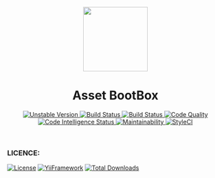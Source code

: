 <p align="center">
    <a href="https://github.com/terabytesoft/asset-bootbox" target="_blank">
        <img src="https://lh3.googleusercontent.com/DqmCbItYtxf5qhGk1WwD_RO16CF9wiQ_b3tB28qFlMD8Nv6xTpj9u-UB8LQlYz9DbkdG6-YAaY54K2bWv-j1Chg9lZEyuYDOC6t-qhcwOvDTxnF1uePU7KGvuKLVec5JkTsw7rQM=w2400" height="150px;">
        </a>
    <h1 align="center">Asset BootBox</h1>
</p>
<p align="center">
    <a href="https://packagist.org/packages/terabytesoft/asset-bootbox" target="_blank">
        <img src="https://poser.pugx.org/terabytesoft/asset-bootbox/v/unstable" alt="Unstable Version">
    </a>
    <a href="https://travis-ci.org/terabytesoft/asset-bootbox" target="_blank">
        <img src="https://img.shields.io/badge/TravisCI-build-green.svg" alt="Build Status">
    </a>
    <a href="https://scrutinizer-ci.com/g/terabytesoft/asset-bootbox/" target="_blank">
        <img src="https://scrutinizer-ci.com/g/terabytesoft/asset-bootbox/badges/build.png?b=master" alt="Build Status">
    </a>
    <a href="https://scrutinizer-ci.com/g/terabytesoft/asset-bootbox/?branch=master" target="_blank">
     	<img src="https://scrutinizer-ci.com/g/terabytesoft/asset-bootbox/badges/quality-score.png?b=master" alt="Code Quality">
    </a>
    <a href="https://scrutinizer-ci.com/code-intelligence" target="_blank">
     	<img src="https://scrutinizer-ci.com/g/terabytesoft/asset-bootbox/badges/code-intelligence.svg?b=master" alt="Code Intelligence Status">
    </a>
    <a href="https://codeclimate.com/github/terabytesoft/asset-bootbox/maintainability" target="_blank">
        <img src="https://api.codeclimate.com/v1/badges/1da0f2c92423f3603ee2/maintainability" alt="Maintainability">
    </a>
	<a href="https://github.styleci.io/repos/187356337">
		<img src="https://github.styleci.io/repos/187356337/shield?branch=master" alt="StyleCI">
	</a>		
</p>

</br>

### **LICENCE:**
[![License](https://poser.pugx.org/terabytesoft/asset-bootbox/license)](LICENSE.md)
[![YiiFramework](https://img.shields.io/badge/Powered_by-Yii_Framework-green.svg?style=flat)](https://www.yiiframework.com/)
[![Total Downloads](https://poser.pugx.org/terabytesoft/asset-bootbox/downloads)](https://packagist.org/packages/terabytesoft/asset-bootbox)
